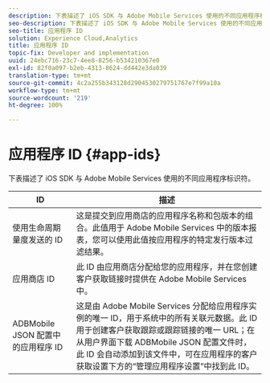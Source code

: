 ```yaml
---
description: 下表描述了 iOS SDK 与 Adobe Mobile Services 使用的不同应用程序标识符。
seo-description: 下表描述了 iOS SDK 与 Adobe Mobile Services 使用的不同应用程序标识符。
seo-title: 应用程序 ID
solution: Experience Cloud,Analytics
title: 应用程序 ID
topic-fix: Developer and implementation
uuid: 24ebc716-23c7-4ee8-8256-b534210367e0
exl-id: 82f0a097-b2eb-4313-8624-dd442e3da039
translation-type: tm+mt
source-git-commit: 4c2a255b343128d2904530279751767e7f99a10a
workflow-type: tm+mt
source-wordcount: '219'
ht-degree: 100%

---
```


# 应用程序 ID {#app-ids}

下表描述了 iOS SDK 与 Adobe Mobile Services 使用的不同应用程序标识符。

| ID | 描述 |
|--- |--- |
| 使用生命周期量度发送的 ID | 这是提交到应用商店的应用程序名称和包版本的组合。此值用于 Adobe Mobile Services 中的版本报表，您可以使用此值按应用程序的特定发行版本过滤结果。 |
| 应用商店 ID | 此 ID 由应用商店分配给您的应用程序，并在您创建客户获取链接时提供在 Adobe Mobile Services 中。 |
| ADBMobile JSON 配置中的应用程序 ID | 这是由 Adobe Mobile Services 分配给应用程序实例的唯一 ID，用于系统中的所有关联元数据。此 ID 用于创建客户获取跟踪或跟踪链接的唯一 URL；在从用户界面下载 ADBMobile JSON 配置文件时，此 ID 会自动添加到该文件中，可在应用程序的客户获取设置下方的“管理应用程序设置”中找到此 ID。 |
